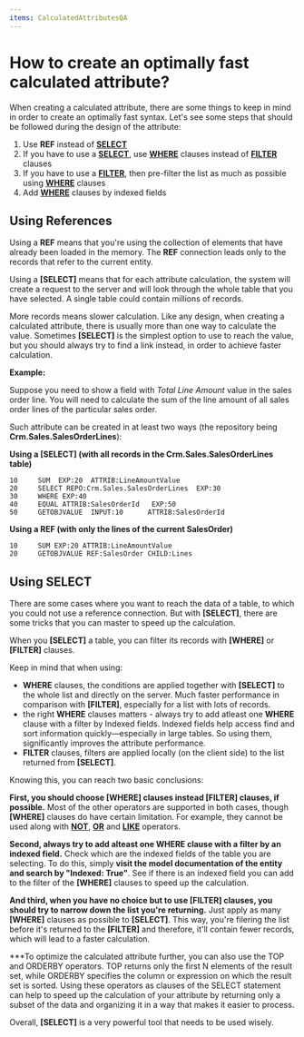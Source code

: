 ```yaml
---
items: CalculatedAttributesQA
---
```


# How to create an optimally fast calculated attribute?

When creating a calculated attribute, there are some things to keep in mind in order to create an optimally fast syntax. Let's see some steps that should be followed during the design of the attribute:

1.  Use **REF** instead of **[SELECT](https://docs.erp.net/tech/advanced/calculated-attributes/operators/select.html)**
2.  If you have to use a **[SELECT](https://docs.erp.net/tech/advanced/calculated-attributes/operators/select.html)**, use **[WHERE](https://docs.erp.net/tech/advanced/calculated-attributes/operators/where.html)** clauses instead of **[FILTER](https://docs.erp.net/tech/advanced/calculated-attributes/operators/filter.html)** clauses
3.  If you have to use a **[FILTER](https://docs.erp.net/tech/advanced/calculated-attributes/operators/filter.html)**, then pre-filter the list as much as possible using **[WHERE](https://docs.erp.net/tech/advanced/calculated-attributes/operators/where.html)** clauses
4.  Add **[WHERE](https://docs.erp.net/tech/advanced/calculated-attributes/operators/where.html)** clauses by indexed fields

## Using References
Using a **REF** means that you're using the collection of elements that have already been loaded in the memory. The **REF** connection leads only to the records that refer to the current entity.

Using a **[SELECT]** means that for each attribute calculation, the system will create a request to the server and will look through the whole table that you have selected. A single table could contain millions of records. 

More records means slower calculation. Like any design, when creating a calculated attribute, there is usually more than one way to calculate the value. Sometimes **[SELECT]** is the simplest option to use to reach the value, but you should always try to find a link instead, in order to achieve faster calculation.

**Example:**

Suppose you need to show a field with *_Total Line Amount_* value in the sales order line. You will need to calculate the sum of the line amount of all sales order lines of the particular sales order. 

Such attribute can be created in at least two ways (the repository being **Crm.Sales.SalesOrderLines**):

**Using a [SELECT] (with all records in the Crm.Sales.SalesOrderLines table)**

```
10     SUM  EXP:20  ATTRIB:LineAmountValue                            
20     SELECT REPO:Crm.Sales.SalesOrderLines  EXP:30             
30     WHERE EXP:40                                      
40     EQUAL ATTRIB:SalesOrderId   EXP:50                
50     GETOBJVALUE  INPUT:10      ATTRIB:SalesOrderId          
```
**Using a REF (with only the lines of the current SalesOrder)**

```
10     SUM EXP:20 ATTRIB:LineAmountValue                    
20     GETOBJVALUE REF:SalesOrder CHILD:Lines           
```

## Using SELECT
There are some cases where you want to reach the data of a table, to which you could not use a reference connection. But with **[SELECT]**, there are some tricks that you can master to speed up the calculation. 

When you **[SELECT]** a table, you can filter its records with **[WHERE]** or **[FILTER]** clauses. 

Keep in mind that when using:

- **WHERE** clauses, the conditions are applied together with **[SELECT]** to the whole list and directly on the server. Much faster performance in comparison with **[FILTER]**, especially for a list with lots of records.
- the right **WHERE** clauses matters - always try to add atleast one **WHERE** clause with a filter by Indexed fields. Indexed fields help access find and sort information quickly—especially in large tables. So using them, significantly improves the attribute performance.
-  **FILTER** clauses, filters are applied locally (on the client side) to the list returned from **[SELECT]**. 



Knowing this, you can reach two basic conclusions:

**First, you should choose [WHERE] clauses instead [FILTER] clauses, if possible.** Most of the other operators are supported in both cases, though **[WHERE]** clauses do have certain limitation. For example, they cannot be used along with **[NOT](https://docs.erp.net/tech/advanced/calculated-attributes/operators/not.html)**, **[OR](https://docs.erp.net/tech/advanced/calculated-attributes/operators/or.html)** and **[LIKE](https://docs.erp.net/tech/advanced/calculated-attributes/operators/like.html)** operators. 

**Second, always try to add alteast one WHERE clause with a filter by an indexed field.** Check which are the indexed fields of the table you are selecting. To do this, simply **visit the model documentation of the entity and search by "Indexed: True"**. See if there is an indexed field you can add to the filter of the **[WHERE]** clauses to speed up the calculation.

**And third, when you have no choice but to use [FILTER] clauses, you should try to narrow down the list you're returning.** Just apply as many **[WHERE]** clauses as possible to **[SELECT]**. This way, you're filering the list before it's returned to the **[FILTER]** and therefore, it'll contain fewer records, which will lead to a faster calculation.

***To optimize the calculated attribute further, you can also use the TOP and ORDERBY operators. TOP returns only the first N elements of the result set, while ORDERBY specifies the column or expression on which the result set is sorted. Using these operators as clauses of the SELECT statement can help to speed up the calculation of your attribute by returning only a subset of the data and organizing it in a way that makes it easier to process.

Overall, **[SELECT]** is a very powerful tool that needs to be used wisely.
